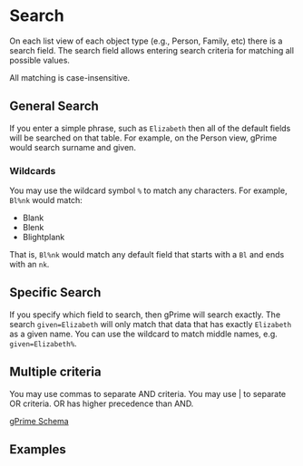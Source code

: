 # Search

On each list view of each object type (e.g., Person, Family, etc) there is a search field. The search field allows entering search criteria for matching all possible values.

All matching is case-insensitive.

## General Search

If you enter a simple phrase, such as `Elizabeth` then all of the default fields will be searched on that table. For example, on the Person view, gPrime would search surname and given.

### Wildcards

You may use the wildcard symbol `%` to match any characters. For example, `Bl%nk` would match:

* Blank
* Blenk
* Blightplank

That is, `Bl%nk` would match any default field that starts with a `Bl` and ends with an `nk`.

## Specific Search

If you specify which field to search, then gPrime will search exactly. The search `given=Elizabeth` will only match that data that has exactly `Elizabeth` as a given name. You can use the wildcard to match middle names, e.g. `given=Elizabeth%`.

## Multiple criteria

You may use commas to separate AND criteria. You may use | to separate OR criteria. OR has higher precedence than AND. 

[gPrime Schema](http://htmlpreview.github.io/?https://github.com/GenealogyCollective/gprime/blob/master/docs/Schema.html)

## Examples


